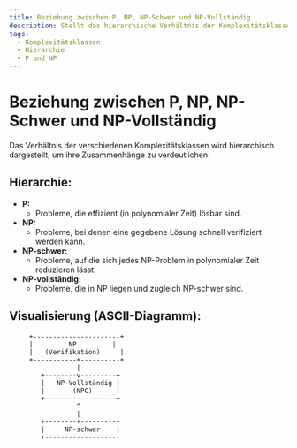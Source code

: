```yaml
---
title: Beziehung zwischen P, NP, NP-Schwer und NP-Vollständig
description: Stellt das hierarchische Verhältnis der Komplexitätsklassen P, NP, NP-schwer und NP-vollständig dar.
tags:
  - Komplexitätsklassen
  - Hierarchie
  - P und NP
---
```


# Beziehung zwischen P, NP, NP-Schwer und NP-Vollständig

Das Verhältnis der verschiedenen Komplexitätsklassen wird hierarchisch dargestellt, um ihre Zusammenhänge zu verdeutlichen.

## Hierarchie:
- **P:**  
  - Probleme, die effizient (in polynomialer Zeit) lösbar sind.
- **NP:**  
  - Probleme, bei denen eine gegebene Lösung schnell verifiziert werden kann.
- **NP-schwer:**  
  - Probleme, auf die sich jedes NP-Problem in polynomialer Zeit reduzieren lässt.
- **NP-vollständig:**  
  - Probleme, die in NP liegen und zugleich NP-schwer sind.

## Visualisierung (ASCII-Diagramm):
```
     +----------------------+
     |         NP         |
     |   (Verifikation)     |
     +-----------+----------+
                 |
        +--------v---------+
        |   NP-Vollständig |
        |       (NPC)      |
        +------------------+
                 ^
                 |
        +--------+---------+
        |     NP-schwer    |
        +------------------+
```

